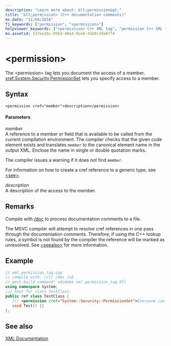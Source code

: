 ```yaml
---
description: "Learn more about: &lt;permission&gt;"
title: "&lt;permission> (C++ documentation comments)"
ms.date: "11/04/2016"
f1_keywords: ["permission", "<permission>"]
helpviewer_keywords: ["<permission> C++ XML tag", "permission C++ XML tag"]
ms.assetid: 537ee2bc-95bd-48e4-9ce6-3420c3da87f4
---
```

# &lt;permission&gt;

The \<permission> tag lets you document the access of a member. <xref:System.Security.PermissionSet> lets you specify access to a member.

## Syntax

```
<permission cref="member">description</permission>
```

#### Parameters

*member*<br/>
A reference to a member or field that is available to be called from the current compilation environment. The compiler checks that the given code element exists and translates `member` to the canonical element name in the output XML.  Enclose the name in single or double quotation marks.

The compiler issues a warning if it does not find `member`.

For information on how to create a cref reference to a generic type, see [\<see>](see-visual-cpp.md).

*description*<br/>
A description of the access to the member.

## Remarks

Compile with [/doc](doc-process-documentation-comments-c-cpp.md) to process documentation comments to a file.

The MSVC compiler will attempt to resolve cref references in one pass through the documentation comments.  Therefore, if using the C++ lookup rules, a symbol is not found by the compiler the reference will be marked as unresolved. See [\<seealso>](seealso-visual-cpp.md) for more information.

## Example

```cpp
// xml_permission_tag.cpp
// compile with: /clr /doc /LD
// post-build command: xdcmake xml_permission_tag.dll
using namespace System;
/// Text for class TestClass.
public ref class TestClass {
   /// <permission cref="System::Security::PermissionSet">Everyone can access this method.</permission>
   void Test() {}
};
```

## See also

[XML Documentation](xml-documentation-visual-cpp.md)
